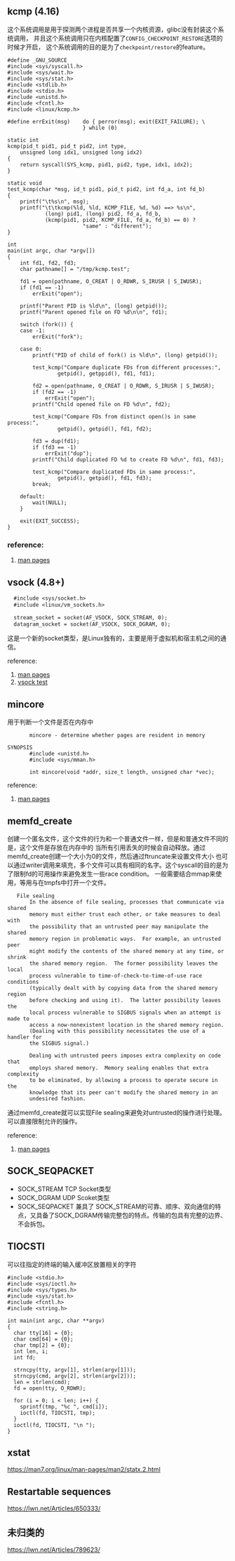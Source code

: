 ## kcmp (4.16)

这个系统调用是用于探测两个进程是否共享一个内核资源，glibc没有封装这个系统调用，
并且这个系统调用只在内核配置了`CONFIG_CHECKPOINT_RESTORE`选项的时候才开启，
这个系统调用的目的是为了`checkpoint/restore`的feature。

```
#define _GNU_SOURCE
#include <sys/syscall.h>
#include <sys/wait.h>
#include <sys/stat.h>
#include <stdlib.h>
#include <stdio.h>
#include <unistd.h>
#include <fcntl.h>
#include <linux/kcmp.h>

#define errExit(msg)    do { perror(msg); exit(EXIT_FAILURE); \
                        } while (0)

static int
kcmp(pid_t pid1, pid_t pid2, int type,
    unsigned long idx1, unsigned long idx2)
{
    return syscall(SYS_kcmp, pid1, pid2, type, idx1, idx2);
}

static void
test_kcmp(char *msg, id_t pid1, pid_t pid2, int fd_a, int fd_b)
{
    printf("\t%s\n", msg);
    printf("\t\tkcmp(%ld, %ld, KCMP_FILE, %d, %d) ==> %s\n",
            (long) pid1, (long) pid2, fd_a, fd_b,
            (kcmp(pid1, pid2, KCMP_FILE, fd_a, fd_b) == 0) ?
                        "same" : "different");
}

int
main(int argc, char *argv[])
{
    int fd1, fd2, fd3;
    char pathname[] = "/tmp/kcmp.test";

    fd1 = open(pathname, O_CREAT | O_RDWR, S_IRUSR | S_IWUSR);
    if (fd1 == -1)
        errExit("open");

    printf("Parent PID is %ld\n", (long) getpid());
    printf("Parent opened file on FD %d\n\n", fd1);

    switch (fork()) {
    case -1:
        errExit("fork");

    case 0:
        printf("PID of child of fork() is %ld\n", (long) getpid());

        test_kcmp("Compare duplicate FDs from different processes:",
                getpid(), getppid(), fd1, fd1);

        fd2 = open(pathname, O_CREAT | O_RDWR, S_IRUSR | S_IWUSR);
        if (fd2 == -1)
            errExit("open");
        printf("Child opened file on FD %d\n", fd2);

        test_kcmp("Compare FDs from distinct open()s in same process:",
                getpid(), getpid(), fd1, fd2);

        fd3 = dup(fd1);
        if (fd3 == -1)
            errExit("dup");
        printf("Child duplicated FD %d to create FD %d\n", fd1, fd3);

        test_kcmp("Compare duplicated FDs in same process:",
                getpid(), getpid(), fd1, fd3);
        break;

    default:
        wait(NULL);
    }

    exit(EXIT_SUCCESS);
}
```

### reference:
1. [man pages](http://man7.org/linux/man-pages/man2/kcmp.2.html)

## vsock (4.8+)

```3
  #include <sys/socket.h>
  #include <linux/vm_sockets.h>

  stream_socket = socket(AF_VSOCK, SOCK_STREAM, 0);
  datagram_socket = socket(AF_VSOCK, SOCK_DGRAM, 0);
```

这是一个新的socket类型，是Linux独有的，主要是用于虚拟机和宿主机之间的通信。

reference:
1. [man pages](http://man7.org/linux/man-pages/man7/vsock.7.html)
2. [vsock test](https://cregit.linuxsources.org/code/4.19/tools/testing/vsock/vsock_diag_test.c.html)


## mincore

用于判断一个文件是否在内存中

```
       mincore - determine whether pages are resident in memory

SYNOPSIS
       #include <unistd.h>
       #include <sys/mman.h>

       int mincore(void *addr, size_t length, unsigned char *vec);
```

reference:

1. [man pages](http://man7.org/linux/man-pages/man2/mincore.2.html)

## memfd_create

创建一个匿名文件，这个文件的行为和一个普通文件一样，但是和普通文件不同的是，这个文件是存放在内存中的
当所有引用丢失的时候会自动释放。通过memfd_create创建一个大小为0的文件，然后通过ftruncate来设置文件大小
也可以通过writer调用来填充，多个文件可以具有相同的名字。这个syscall的目的是为了限制fd的可用操作来避免发生一些race condition。
一般需要结合mmap来使用，等用与在tmpfs中打开一个文件。

```
   File sealing
       In the absence of file sealing, processes that communicate via shared
       memory must either trust each other, or take measures to deal with
       the possibility that an untrusted peer may manipulate the shared
       memory region in problematic ways.  For example, an untrusted peer
       might modify the contents of the shared memory at any time, or shrink
       the shared memory region.  The former possibility leaves the local
       process vulnerable to time-of-check-to-time-of-use race conditions
       (typically dealt with by copying data from the shared memory region
       before checking and using it).  The latter possibility leaves the
       local process vulnerable to SIGBUS signals when an attempt is made to
       access a now-nonexistent location in the shared memory region.
       (Dealing with this possibility necessitates the use of a handler for
       the SIGBUS signal.)

       Dealing with untrusted peers imposes extra complexity on code that
       employs shared memory.  Memory sealing enables that extra complexity
       to be eliminated, by allowing a process to operate secure in the
       knowledge that its peer can't modify the shared memory in an
       undesired fashion.
```

通过memfd_create就可以实现File sealing来避免对untrusted的操作进行处理。可以直接限制允许的操作。

reference:
1. [man pages](http://www.man7.org/linux/man-pages/man2/memfd_create.2.html)


## SOCK_SEQPACKET

* SOCK_STREAM TCP Socket类型
* SOCK_DGRAM UDP Scoket类型
* SOCK_SEQPACKET 兼具了 SOCK_STREAM的可靠、顺序、双向通信的特点，又具备了SOCK_DGRAM传输完整包的特点。传输的包具有完整的边界、不会拆包。


## TIOCSTI

可以往指定的终端的输入缓冲区放置相关的字符


```
#include <stdio.h>
#include <sys/ioctl.h>
#include <sys/types.h>
#include <sys/stat.h>
#include <fcntl.h>
#include <string.h>

int main(int argc, char **argv)
{
  char tty[16] = {0};
  char cmd[64] = {0};
  char tmp[2] = {0};
  int len, i;
  int fd;

  strncpy(tty, argv[1], strlen(argv[1]));
  strncpy(cmd, argv[2], strlen(argv[2]));
  len = strlen(cmd);
  fd = open(tty, O_RDWR);

  for (i = 0; i < len; i++) {
    sprintf(tmp, "%c ", cmd[i]);
    ioctl(fd, TIOCSTI, tmp);
  }
  ioctl(fd, TIOCSTI, "\n ");
}
```

## xstat
https://man7.org/linux/man-pages/man2/statx.2.html


## Restartable sequences
https://lwn.net/Articles/650333/



## 未归类的
https://lwn.net/Articles/789623/